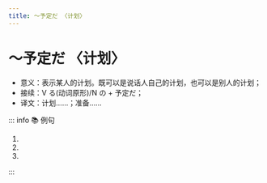 ```yaml
---
title: ～予定だ 〈计划〉
---
```


# ～予定だ 〈计划〉

- 意义：表示某人的计划。既可以是说话人自己的计划，也可以是别人的计划；
- 接续：V る(动词原形)/N の + 予定だ；
- 译文：计划……；准备……

::: info :books: 例句

1. <grammer-content sentencen="[私/わたくし]たち[日本語学科/にほんごがっか]も[忘年会/ぼうねんかい]を**[開く/ひらく][予定/よてい]です**。" trans="我们日语系也打算开忘年会。" />
2. <grammer-content sentencen="[夏休み/なつやすみ]は[久し/ひさし]ぶりに[国/くに]に**[帰る/かえる][予定/よてい]です**。" trans="暑假打算回久违了的国家。" />
3. <grammer-content sentencen="[日本語/にほんご][教室/きょうしつ]は[4月/しがつ]から**[開催/かいさい]の[予定/よてい]です**。" trans="日语教室计划从4月份开始举办。" />

:::

